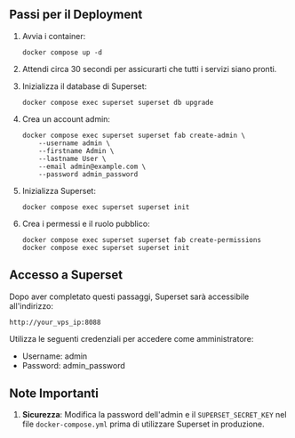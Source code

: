 ## Passi per il Deployment

1. Avvia i container:
   ```
   docker compose up -d
   ```

2. Attendi circa 30 secondi per assicurarti che tutti i servizi siano pronti.

3. Inizializza il database di Superset:
   ```
   docker compose exec superset superset db upgrade
   ```

4. Crea un account admin:
   ```
   docker compose exec superset superset fab create-admin \
       --username admin \
       --firstname Admin \
       --lastname User \
       --email admin@example.com \
       --password admin_password
   ```

5. Inizializza Superset:
   ```
   docker compose exec superset superset init
   ```

6. Crea i permessi e il ruolo pubblico:
   ```
   docker compose exec superset superset fab create-permissions
   docker compose exec superset superset init
   ```

## Accesso a Superset

Dopo aver completato questi passaggi, Superset sarà accessibile all'indirizzo:

```
http://your_vps_ip:8088
```

Utilizza le seguenti credenziali per accedere come amministratore:
- Username: admin
- Password: admin_password

## Note Importanti

1. **Sicurezza**: Modifica la password dell'admin e il `SUPERSET_SECRET_KEY` nel file `docker-compose.yml` prima di utilizzare Superset in produzione.
